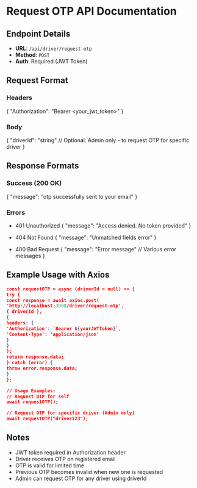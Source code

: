 # Request OTP API Documentation

## Endpoint Details

- **URL**: `/api/driver/request-otp`
- **Method**: `POST`
- **Auth**: Required (JWT Token)

## Request Format

### Headers

{
"Authorization": "Bearer <your_jwt_token>"
}

### Body

{
"driverId": "string" // Optional: Admin only - to request OTP for specific driver
}

## Response Formats

### Success (200 OK)

{
"message": "otp successfully sent to your email"
}

### Errors

- 401 Unauthorized
  {
  "message": "Access denied. No token provided"
  }

- 404 Not Found
  {
  "message": "Unmatched fields error"
  }

- 400 Bad Request
  {
  "message": "Error message" // Various error messages
  }

## Example Usage with Axios

```json
const requestOTP = async (driverId = null) => {
try {
const response = await axios.post(
'http://localhost:3000/driver/request-otp',
{ driverId },
{
headers: {
'Authorization': `Bearer ${yourJWTToken}`,
'Content-Type': 'application/json'
}
}
);
return response.data;
} catch (error) {
throw error.response.data;
}
};

// Usage Examples:
// Request OTP for self
await requestOTP();

// Request OTP for specific driver (Admin only)
await requestOTP("driver123");
```

## Notes

- JWT token required in Authorization header
- Driver receives OTP on registered email
- OTP is valid for limited time
- Previous OTP becomes invalid when new one is requested
- Admin can request OTP for any driver using driverId
